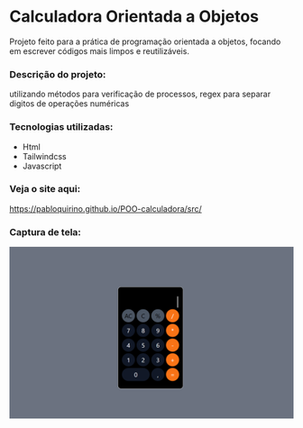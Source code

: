# Calculadora Orientada a Objetos
Projeto feito para a prática de programação orientada a objetos, focando em escrever códigos mais limpos e reutilizáveis.

### Descrição do projeto:
utilizando métodos para verificação de processos, regex para separar digitos de operações numéricas
 
 ### Tecnologias utilizadas:

 - Html
 - Tailwindcss
 - Javascript

 ### Veja o site aqui:
https://pabloquirino.github.io/POO-calculadora/src/

### Captura de tela:
 ![PrintScreen do projeto](./PrintSc/calculadora.png) 


